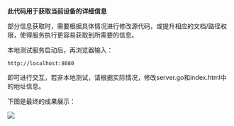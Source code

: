 **此代码用于获取当前设备的详细信息**



部分信息获取时，需要根据具体情况进行修改源代码，或提升相应的文档/路径权限，使得服务执行更容易获取到所需要的信息。



本地测试服务启动后，再浏览器输入：

```
http://localhost:8080
```

即可进行交互，若非本地测试，请根据实际情况，修改server.go和index.html中的地址信息。



下图是最终的成果展示：

![](https://gitlab.com/jjzc/images/raw/main/pictures/2024/07/28_16_43_7_202407281643000.png)